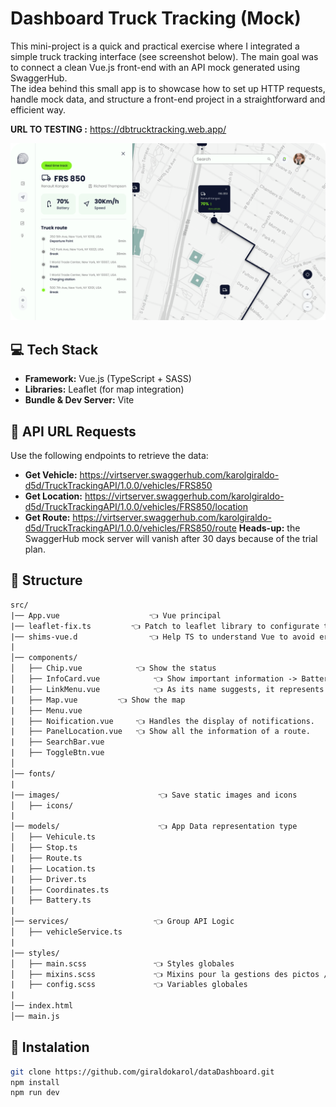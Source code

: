 # Dashboard Truck Tracking (Mock)
This mini-project is a quick and practical exercise where I integrated a simple truck tracking interface (see screenshot below). The main goal was to connect a clean Vue.js front-end with an API mock generated using SwaggerHub.  
The idea behind this small app is to showcase how to set up HTTP requests, handle mock data, and structure a front-end project in a straightforward and efficient way. 

**URL TO TESTING :** https://dbtrucktracking.web.app/

![interface to integrate](public/interface.png)


## :computer: Tech Stack
- **Framework:** Vue.js (TypeScript + SASS)  
- **Libraries:** Leaflet (for map integration)  
- **Bundle & Dev Server:** Vite 


## :pushpin: API URL Requests  
Use the following endpoints to retrieve the data:  

- **Get Vehicle:** https://virtserver.swaggerhub.com/karolgiraldo-d5d/TruckTrackingAPI/1.0.0/vehicles/FRS850  
- **Get Location:** https://virtserver.swaggerhub.com/karolgiraldo-d5d/TruckTrackingAPI/1.0.0/vehicles/FRS850/location  
- **Get Route:** https://virtserver.swaggerhub.com/karolgiraldo-d5d/TruckTrackingAPI/1.0.0/vehicles/FRS850/route
**Heads-up:** the SwaggerHub mock server will vanish after 30 days because of the trial plan.


## :open_file_folder: Structure
```txt
src/
|── App.vue                    👈 Vue principal
|── leaflet-fix.ts	       👈 Patch to leaflet library to configurate the map icons (find the good path for markers)
|── shims-vue.d                👈 Help TS to understand Vue to avoid errors
|
│── components/
│   ├── Chip.vue	        👈 Show the status
│   ├── InfoCard.vue            👈 Show important information -> Battery level / Speed / etc
|   ├── LinkMenu.vue            👈 As its name suggests, it represents the menu options (on the left side).
|   ├── Map.vue 		👈 Show the map
|   ├── Menu.vue		
|   ├── Noification.vue		👈 Handles the display of notifications.
|   ├── PanelLocation.vue	👈 Show all the information of a route.
|   ├── SearchBar.vue
|   ├── ToggleBtn.vue		
│
│── fonts/                      
|
|── images/                      👈 Save static images and icons 
│   ├── icons/
|
│── models/                      👈 App Data representation type 
│   ├── Vehicule.ts             
│   ├── Stop.ts             
|   ├── Route.ts          
|   ├── Location.ts
|   ├── Driver.ts
|   ├── Coordinates.ts
|   ├── Battery.ts
|
│── services/                   👈 Group API Logic
│   ├── vehicleService.ts        
|
|── styles/                    
│   ├── main.scss               👈 Styles globales
│   ├── mixins.scss             👈 Mixins pour la gestions des pictos / Init de la police
|   ├── config.scss             👈 Variables globales
|
│── index.html
│── main.js
```

## :page_with_curl: Instalation
```bash
git clone https://github.com/giraldokarol/dataDashboard.git
npm install
npm run dev
```
